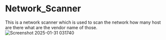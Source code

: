 # Network_Scanner
This is a network scanner which is used to scan the network how many host are there what are the vendor name of those. 
![Screenshot 2025-01-31 031740](https://github.com/user-attachments/assets/87712af0-30a4-4e00-b9ca-25099ffedd77)
